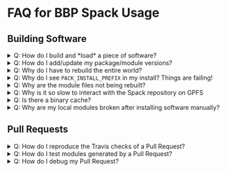 # FAQ for BBP Spack Usage

## Building Software

<details>
  <summary>Q: How do I build and *load* a piece of software?</summary>

  We'll install `Ed(1)`, the standard editor.

  Make sure you're setup as per [this](https://github.com/BlueBrain/spack#building-software-on-bluebrain5).

  Specifically that you have the `spack` git repo on the `develop` branch,
  and have created and linked the files into `~/.spack/`

      $ spack install ed

  This produces output, and should end with something like:
  `$SPACK_INSTALL_PREFIX/linux-rhel7-x86_64/gcc-6.4.0/ed-1.4-35jlkv`

  One can then run `ed` with

      $SPACK_INSTALL_PREFIX/linux-rhel7-x86_64/gcc-6.4.0/ed-1.4-35jlkv/ed

  More complex packages will have an environment that needs to be setup by
  the module system.
  To find the module that was built, issue:

      $ spack module tcl find --full-path ed

  At which point, you should be able to:

      $ module load $path_from_above
</details>

<details>
  <summary>Q: How do I add/update my package/module versions?</summary>

  We want to add a new version 2.0.0 to `mypackage`.

  Make sure you're setup as per [the instructions](https://github.com/BlueBrain/spack#building-software-on-bluebrain5).

  Change your package recipe to add or update the version specifying the 
  corresponding tag or commit.

      $ spack edit mypackage
      ...
      version('2.0.0', tag='v2.0.0')
      ...

  Then you can edit the packages yaml files depending on the type of
  package (`bbp-packages.yaml`, `external-libraries.yaml`…).

  Assuming `mypackage` is an external library:

      $ vim deploy/packages/external-libraries.yaml

  Under the spec section

      - mypackage@2.0.0

  After that you should edit the module file that will be at
  `deploy/config/external-libraries/`

      $ vim deploy/config/external-libraries/modules.yaml

  Under the whitelist section, ensure that your software is mentioned:

      - mypackage

  Now you are ready to create a new branch and a PR with the changes.
  You can check the Jenkins build of your PR [on Blue Ocean](https://bbpcode.epfl.ch/ci/blue/organizations/jenkins/hpc.spack-deployment/activity).
</details>

<details>
  <summary>Q: Why do I have to rebuild the entire world?</summary>

  If you are on the `BB5`, you shouldn't need to.

  As [described here](https://github.com/BlueBrain/spack#building-software-on-bluebrain5),
  one can use the system packages available with an appropriate
  `~/.spack/packages.yaml` and `~/.spack/upstreams.yaml`.
</details>

<details>
  <summary>Q: Why do I see <code>PACK_INSTALL_PREFIX</code> in my install?  Things are failing!</summary>

  As [described here](https://github.com/BlueBrain/spack#building-software-on-bluebrain5),
  the BlueBrain "default" configuration expects that the environment
  variable `$SPACK_INSTALL_PREFIX` is defined.
</details>

<details>
  <summary>Q: Why are the module files not being rebuilt?</summary>

  The `spack module tcl refresh` command respects a blacklists that are in:
  * `~/.spack/modules.yaml`

  Examples from our deployment workflow can be found in:
  * `spack/deploy/configs/applications/modules.yaml`
  * `spack/deploy/configs/serial-libraries/modules.yaml`

  Run `spack --debug module tcl refresh` and search for the module you
  expect to be built.
  Modify the whitelist to have the module built.
</details>

<details>
  <summary>Q: Why is it so slow to interact with the Spack repository on GPFS</summary>

  Make sure the `spack` repo is checked out in a subdirectory of `$HOME`.
  The `spack` repository is quite large, and when it is checked out under a
  `/gpfs/bbp.cscs.ch/project/*` directory, performance can be 10x slower
  than on the SSD provided storage of `$HOME`.
</details>

<details>
  <summary>Q: Is there a binary cache?</summary>

  We currently have a binary cache for central deployment only. As
  universally relocatable binaries are very fragile, we do not support
  binary caches for end-users.

  Please make sure you have setup the correct configurations in:
  * `~/.spack/packages.yaml`
  * `~/.spack/upstreams.yaml`
  to avoid rebuilding packages that have already been build centrally.
</details>

<details>
  <summary>Q: Why are my local modules broken after installing software
  manually?</summary>

  When installing CMake-based software with

      $ spack setup package@version
      $ mkdir build
      $ cd build
      $ ../spconfig.py ..
      $ make
      $ make install

  Spack will create a skeleton installation with bogus files to directly
  generate a module for the package to be installed.
  This may result in a "fake" library to be picked up when installing
  subsequent packages.
  Please use

      $ spack dev-build package@version

  to install packages locally, and use `spack setup` only for local
  development/testing that other packages do not depend on.
</details>

## Pull Requests

<details>
  <summary>Q: How do I reproduce the Travis checks of a Pull Request?</summary>

  You can use the native Spack commands:

      $ spack test
      $ module load unstable py-flake8
      $ spack flake8

  For the latter, you can also use the official Spack QA script:

      $ ./share/spack/qa/run-flake8-tests

  Similarly, the full unit test suite can be run with

      $ ./share/spack/qa/run-unit-tests

  but this requires you to install additional software.
</details>

<details>
  <summary>Q: How do I test modules generated by a Pull Request?</summary>

  If you followed the previous point you should be able to see if your 
  PR was succesfully built [on Blue Ocean](https://bbpcode.epfl.ch/ci/blue/organizations/jenkins/hpc.spack-deployment/activity).

  Then you can log into `BB5` and run the following commands:

      $ module purge
      $ unset MODULEPATH
      $ source /gpfs/bbp.cscs.ch/apps/hpc/jenkins/pulls/xxx/config/modules.sh

  Where `xxx` is the number of your PR.

  At this point you should have the environment ready, so if your module 
  was built correctly you should be able to load it.

      $ module load mypackage

  Now you are ready to test `mypackage`.
</details>

<details>
  <summary>Q: How do I debug my Pull Request?</summary>

  To re-create the environment a Pull Request was built in, let's say #666,
  and debug failures, it is recommended to create a throw-away shell
  environment and execute the following commands.  Note that the parameters
  in the first line correspond to the pull request and the stage you wish
  to debug (as labelled in Jenkins, but lowercase):
  ```
  $ eval $(${SPACK_ROOT}/deploy/pull_env.sh pulls/666 applications)
  $ spacktivate
  $ spack install $(grep <my_failed_piece_of_software> ${HOME}/specs.txt)
  ```
  Evaluating the first line will override local environment variables such
  as the current `$HOME` directory.  *After leaving the shell, this will
  leave a temporary directory behind*, following the pattern `spack_*`.
  Please make sure to delete this directory when not needed any longer.
</details>
